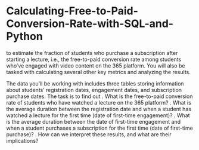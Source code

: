 # Calculating-Free-to-Paid-Conversion-Rate-with-SQL-and-Python
to estimate the fraction of students who purchase a subscription after starting a lecture, i.e., the free-to-paid conversion rate among students who’ve engaged with video content on the 365 platform. You will also be tasked with calculating several other key metrics and analyzing the results.

The data you’ll be working with includes three tables storing information about students’ registration dates, engagement dates, and subscription purchase dates.
The task is to find out 
. What is the free-to-paid conversion rate of students who have watched a lecture on the 365 platform?
. What is the average duration between the registration date and when a student has watched a lecture for the first time (date of first-time engagement)?
. What is the average duration between the date of first-time engagement and when a student purchases a subscription for the first time (date of first-time purchase)?
. How can we interpret these results, and what are their implications?

